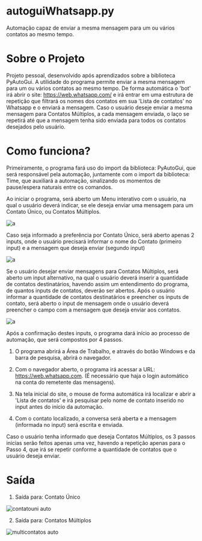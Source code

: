 # autoguiWhatsapp.py
Automação capaz de enviar a mesma mensagem para um ou vários contatos ao mesmo tempo.

# Sobre o Projeto
Projeto pessoal, desenvolvido após aprendizados sobre a biblioteca PyAutoGui. A utilidade do programa permite enviar a mesma mensagem para um ou vários contatos ao mesmo tempo. De forma automática o 'bot' irá abrir o site: https://web.whatsapp.com/ e irá entrar em uma estrutura de repetição que filtrará os nomes dos contatos em sua 'Lista de contatos' no Whatsapp e o enviará a mensagem. Caso o usuário deseje enviar a mesma mensagem para Contatos Múltiplos, a cada mensagem enviada, o laço se repetirá até que a mensagem tenha sido enviada para todos os contatos desejados pelo usuário.

# Como funciona?
Primeiramente, o programa fará uso do import da biblioteca: PyAutoGui, que será responsável pela automação, juntamente com o import da biblioteca: Time, que auxiliará a automação, sinalizando os momentos de pause/espera naturais entre os comandos.

Ao iniciar o programa, será aberto um Menu interativo com o usuário, na qual o usuário deverá indicar, se ele deseja enviar uma mensagem para um Contato Único, ou Contatos Múltiplos. 

![a](https://user-images.githubusercontent.com/84475339/168650992-044a2d70-7c11-41b0-b52b-1f5e323010b6.png)


Caso seja informado a preferência por Contato Único, será aberto apenas 2 inputs, onde o usuário precisará informar o nome do Contato (primeiro input) e a mensagem que deseja enviar (segundo input)

![a](https://user-images.githubusercontent.com/84475339/168651145-9b2a5935-93c6-4d35-83f0-43750743449f.png)


Se o usuário desejar enviar mensagens para Contatos Múltiplos, será aberto um input alternativo, na qual o usuário deverá inserir a quantidade de contatos destinatários, havendo assim um entendimento do programa, de quantos inputs de contatos, deverão ser abertos. Após o usuário informar a quantidade de contatos destinatários e preencher os inputs de contato, será aberto o input de mensagem onde o usuário deverá preencher o campo com a mensagem que deseja enviar aos contatos.

![a](https://user-images.githubusercontent.com/84475339/168652440-185948dc-db0e-49f9-9572-86da3e7c9d66.png)


Após a confirmação destes inputs, o programa dará início ao processo de automação, que será compostos por 4 passos.

1. O programa abrirá a Área de Trabalho, e através do botão Windows e da barra de pesquisa, abrirá o navegador.

2. Com o navegador aberto, o programa irá acessar a URL: https://web.whatsapp.com. (É necessário que haja o login automático na conta do remetente das mensagens).

3. Na tela inicial do site, o mouse de forma automática irá localizar e abrir a 'Lista de contatos' e irá pesquisar pelo nome de contato inserido no input antes do início da automação.

4. Com o contato localizado, a conversa será aberta e a mensagem (informada no input) será escrita e enviada.


Caso o usuário tenha informado que deseja Contatos Múltiplos, os 3 passos inicias serão feitos apenas uma vez, havendo a repetição apenas para o Passo 4, que irá se repetir conforme a quantidade de contatos que o usuário deseja enviar.


# Saída

1. Saída para: Contato Único

![contatouni auto](https://user-images.githubusercontent.com/84475339/168656823-664d4903-eb51-4839-8e67-bcb0ed453d77.png)

2. Saída para: Contatos Múltiplos

![multicontatos auto](https://user-images.githubusercontent.com/84475339/168656288-5682bf6e-2505-45ee-83db-3d6782f5bf42.png)

